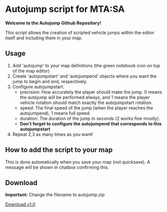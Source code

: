 # Autojump script for MTA:SA


**Welcome to the Autojump Github Repository!**

This script allows the creation of scripted vehicle jumps within the editor itself and including them in your map.

## Usage
1. Add 'autojump' to your map definitions (the green notebook icon on top of the map editor)
2. Create 'autojumpstart' and 'autojumpend' objects where you want the jump to begin and end, respectively.
3. Configure autojumpstart:
	* precision: How accurately the player should make the jump. 0 means the autojump will be performed always, and 1 means the player vehicle rotation should match exactly the autojumpstart rotation.
	* speed: The final speed of the jump (when the player reaches the autojumpend), 1 means full speed.
	* duration: The duration of the jump in seconds (2 works fine mostly).
	* **Don't forget to configure the autojumpend that corresponds to this autojumpstart**
4. Repeat 2,3 as many times as you want!

## How to add the script to your map

This is done automatically when you save your map (not quicksave). A message will be shown in chatbox confirming this.

## Download
**Important:** Change the filename to autojump.zip

[Download v1.0](https://github.com/javier2409/autojump/archive/v1.0.zip) 
